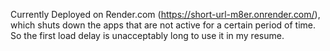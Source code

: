 Currently Deployed on Render.com (https://short-url-m8er.onrender.com/), which shuts down the apps that are not active for a certain period of time.
So the first load delay is unacceptably long to use it in my resume.
